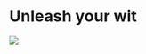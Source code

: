<!--
id: 20434547
link: http://tumblr.atmos.org/post/20434547/unleash-your-wit
slug: unleash-your-wit
date: Wed Nov 28 2007 19:48:57 GMT-0800 (PST)
publish: 2007-11-028
tags: 
title: Unleash your wit 
-->


Unleash your wit 
=================

![](http://25.media.tumblr.com/ZyX8Upfyn2ccq7yjEDzbqoVE_500.jpg)

